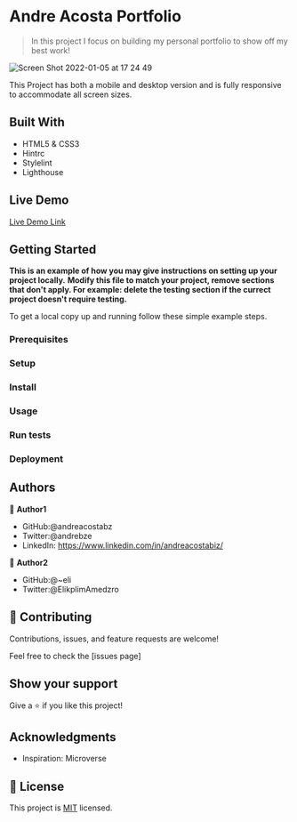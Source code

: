 # Andre Acosta Portfolio

> In this project I focus on building my personal portfolio to show off
my best work!

![Screen Shot 2022-01-05 at 17 24 49](https://user-images.githubusercontent.com/90656697/148305351-145b9ffc-6bfc-4e75-a228-e2bf3c9843d3.png)

This Project has both a mobile and desktop version and is fully responsive
to accommodate all screen sizes.

## Built With

- HTML5 & CSS3
- Hintrc
- Stylelint
- Lighthouse

## Live Demo

[Live Demo Link](https://livedemo.com)


## Getting Started

**This is an example of how you may give instructions on setting up your project locally.**
**Modify this file to match your project, remove sections that don't apply. For example: delete the testing section if the currect project doesn't require testing.**


To get a local copy up and running follow these simple example steps.

### Prerequisites

### Setup

### Install

### Usage

### Run tests

### Deployment



## Authors

👤 **Author1**

- GitHub:@andreacostabz
- Twitter:@andrebze
- LinkedIn: https://www.linkedin.com/in/andreacostabiz/

👤 **Author2**

- GitHub:@~eli
- Twitter:@ElikplimAmedzro


## 🤝 Contributing

Contributions, issues, and feature requests are welcome!

Feel free to check the [issues page]

## Show your support

Give a ⭐️ if you like this project!

## Acknowledgments

- Inspiration: Microverse

## 📝 License

This project is [MIT](./MIT.md) licensed.

